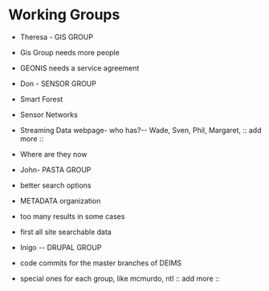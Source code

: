 Working Groups
=======

* Theresa - GIS GROUP
* Gis Group needs more people
* GEONIS needs a service agreement


* Don - SENSOR GROUP
* Smart Forest
* Sensor Networks
* Streaming Data webpage- who has?-- Wade, Sven, Phil, Margaret, :: add more ::
* Where are they now


* John- PASTA GROUP
* better search options
* METADATA organization
* too many results in some cases
* first all site searchable data

* Inigo -- DRUPAL GROUP
* code commits for the master branches of DEIMS
* special ones for each group, like mcmurdo, ntl :: add more ::
